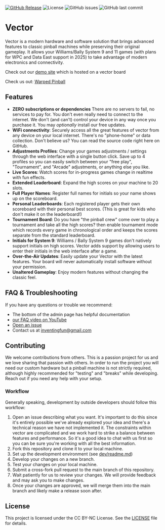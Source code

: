 [![GitHub Release](https://img.shields.io/github/v/release/warped-pinball/vector?color=blue)](https://github.com/warped-pinball/vector/releases/latest)
![License](https://img.shields.io/badge/license-CC%20BY--NC-blue)
![GitHub issues](https://img.shields.io/github/issues/warped-pinball/vector)
![GitHub last commit](https://img.shields.io/github/last-commit/warped-pinball/vector)

# Vector

Vector is a modern hardware and software solution that brings advanced features to classic pinball machines while preserving their original gameplay. It allows your Williams/Bally System 9 and 11 games (with plans for WPC and Data East support in 2025) to take advantage of modern electronics and connectivity.

Check out our [demo site](https://vector.doze.dev) which is hosted on a vector board

Check us out: [Warped Pinball](https://warpedpinball.com)

## Features

- **ZERO subscriptions or dependencies** There are no servers to fail, no services to pay for. You don't even really need to connect to the internet. We don't (and can't) control your device in any way once you purchase it. You may *optionally* install our free updates. 
- **WiFi connectivity**: Securely access all the great features of vector from any device on your local internet. There's no "phone-home" or data collection. Don't believe us? You can read the source code right here on GitHub. 
- **Adjustments Profiles**: Change your games adjustments / settings through the web interface with a single button click. Save up to 4 profiles so you can easily switch between your "free play", "Tournament", and "Arcade" adjustments, or anything else you like.
- **Live Scores**: Watch scores for in-progress games change in realtime with fun effects.
- **Extended Leaderboard**: Expand the high scores on your machine to 20 slots.
- **Full Player Names**: Register full names for initials so your name shows up on the scoreboard.
- **Personal Leaderboards**: Each registered player gets their own scoreboard with their personal best scores. (This is great for kids who don't make it on the leaderboard!)
- **Tournament Board**: Do you have "the pinball crew" come over to play a tournament and take all the high scores? then enable tournament mode which records every game in chronological order and keeps the scores separate from the standard leaderboard.
- **Initials for System 9**: Williams / Bally System 9 games don't natively support initials on high scores. Vector adds support by allowing users to enter their initials in the web interface after a game.
- **Over-the-Air Updates**: Easily update your Vector with the latest features. Your board will never automatically install software without your permission.
- **Unaltered Gameplay**: Enjoy modern features without changing the classic feel.

## FAQ & Troubleshooting

If you have any questions or trouble we recommend:
 - The bottom of the admin page has helpful documentation
 - [our FAQ video on YouTube](https://youtu.be/iD46myZ2hAI?si=HNcbDbbh4u5xqsF9)
 - [Open an issue](https://github.com/warped-pinball/vector/issues/new/choose)
 - Contact us at [inventingfun@gmail.com](mailto:inventingfun@gmail.com)

## Contributing

We welcome contributions from others. This is a passion project for us and we love sharing that passion with others. In order to run the project you will need our custom hardware but a pinball machine is not strictly required, although highly recommended for "testing" and "breaks" while developing. Reach out if you need any help with your setup.

### Workflow

Generally speaking, development by outside developers should follow this workflow: 

1. Open an issue describing what you want. 
    It's important to do this since it's entirely possible we've already explored your idea and there's a technical reason we have not implemented it. The constraints within vector are complicated and we work hard to strike a balance between features and performance. So it's a good idea to chat with us first so you can be sure you're working with all the best information.
2. Fork this repository and clone it to your local machine.
3. Set up the development environment (see [dev/readme.md](dev/readme.md))
4. Develop your changes on a new branch.
5. Test your changes on your local machine.
6. Submit a cross-fork pull request to the main branch of this repository.
7. Wait patiently for us to review your changes. We will provide feedback and may ask you to make changes.
8. Once your changes are approved, we will merge them into the main branch and likely make a release soon after.


## License

This project is licensed under the CC BY-NC License. See the [LICENSE](LICENSE) file for details.